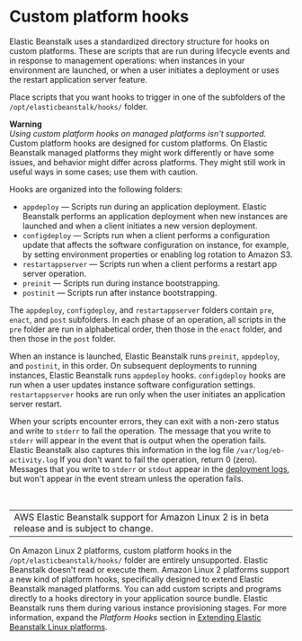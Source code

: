 # Custom platform hooks<a name="custom-platform-hooks"></a>

Elastic Beanstalk uses a standardized directory structure for hooks on custom platforms\. These are scripts that are run during lifecycle events and in response to management operations: when instances in your environment are launched, or when a user initiates a deployment or uses the restart application server feature\.

Place scripts that you want hooks to trigger in one of the subfolders of the `/opt/elasticbeanstalk/hooks/` folder\.

**Warning**  
*Using custom platform hooks on managed platforms isn't supported\.* Custom platform hooks are designed for custom platforms\. On Elastic Beanstalk managed platforms they might work differently or have some issues, and behavior might differ across platforms\. They might still work in useful ways in some cases; use them with caution\.

Hooks are organized into the following folders:
+ `appdeploy` — Scripts run during an application deployment\. Elastic Beanstalk performs an application deployment when new instances are launched and when a client initiates a new version deployment\.
+ `configdeploy` — Scripts run when a client performs a configuration update that affects the software configuration on instance, for example, by setting environment properties or enabling log rotation to Amazon S3\.
+ `restartappserver` — Scripts run when a client performs a restart app server operation\.
+ `preinit` — Scripts run during instance bootstrapping\.
+ `postinit` — Scripts run after instance bootstrapping\.

The `appdeploy`, `configdeploy`, and `restartappserver` folders contain `pre`, `enact`, and `post` subfolders\. In each phase of an operation, all scripts in the `pre` folder are run in alphabetical order, then those in the `enact` folder, and then those in the `post` folder\.

When an instance is launched, Elastic Beanstalk runs `preinit`, `appdeploy`, and `postinit`, in this order\. On subsequent deployments to running instances, Elastic Beanstalk runs `appdeploy` hooks\. `configdeploy` hooks are run when a user updates instance software configuration settings\. `restartappserver` hooks are run only when the user initiates an application server restart\.

When your scripts encounter errors, they can exit with a non\-zero status and write to `stderr` to fail the operation\. The message that you write to `stderr` will appear in the event that is output when the operation fails\. Elastic Beanstalk also captures this information in the log file `/var/log/eb-activity.log` If you don't want to fail the operation, return 0 \(zero\)\. Messages that you write to `stderr` or `stdout` appear in the [deployment logs](using-features.logging.md), but won't appear in the event stream unless the operation fails\.

﻿


|  | 
| --- |
| AWS Elastic Beanstalk support for Amazon Linux 2 is in beta release and is subject to change\. | 

On Amazon Linux 2 platforms, custom platform hooks in the `/opt/elasticbeanstalk/hooks/` folder are entirely unsupported\. Elastic Beanstalk doesn't read or execute them\. Amazon Linux 2 platforms support a new kind of platform hooks, specifically designed to extend Elastic Beanstalk managed platforms\. You can add custom scripts and programs directly to a hooks directory in your application source bundle\. Elastic Beanstalk runs them during various instance provisioning stages\. For more information, expand the *Platform Hooks* section in [Extending Elastic Beanstalk Linux platforms](platforms-linux-extend.md)\.